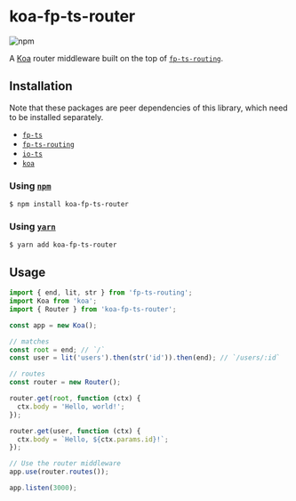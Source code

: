 # koa-fp-ts-router

![npm](https://img.shields.io/npm/v/koa-fp-ts-router)

A [Koa](https://koajs.com/) router middleware built on the top of [`fp-ts-routing`](https://www.npmjs.com/package/fp-ts-routing).

## Installation

Note that these packages are peer dependencies of this library, which need to be installed separately.

- [`fp-ts`](https://www.npmjs.com/package/fp-ts)
- [`fp-ts-routing`](https://www.npmjs.com/package/fp-ts-routing)
- [`io-ts`](https://www.npmjs.com/package/io-ts)
- [`koa`](https://www.npmjs.com/package/koa)

### Using [`npm`](https://www.npmjs.com/)

```
$ npm install koa-fp-ts-router
```

### Using [`yarn`](https://yarnpkg.com/)

```
$ yarn add koa-fp-ts-router
```

## Usage

```typescript
import { end, lit, str } from 'fp-ts-routing';
import Koa from 'koa';
import { Router } from 'koa-fp-ts-router';

const app = new Koa();

// matches
const root = end; // `/`
const user = lit('users').then(str('id')).then(end); // `/users/:id`

// routes
const router = new Router();

router.get(root, function (ctx) {
  ctx.body = 'Hello, world!';
});

router.get(user, function (ctx) {
  ctx.body = `Hello, ${ctx.params.id}!`;
});

// Use the router middleware
app.use(router.routes());

app.listen(3000);
```
